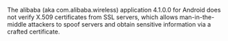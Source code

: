 The alibaba (aka com.alibaba.wireless) application 4.1.0.0 for Android does not verify X.509 certificates from SSL servers, which allows man-in-the-middle attackers to spoof servers and obtain sensitive information via a crafted certificate.